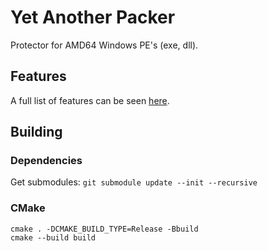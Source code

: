# Yet Another Packer

Protector for AMD64 Windows PE's (exe, dll).


## Features

A full list of features can be seen [here](Features.md).


## Building

### Dependencies

Get submodules: `git submodule update --init --recursive`

### CMake

```
cmake . -DCMAKE_BUILD_TYPE=Release -Bbuild
cmake --build build
```